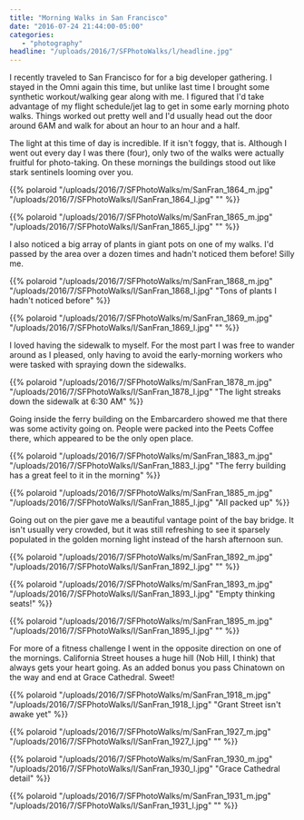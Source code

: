 ```yaml
---
title: "Morning Walks in San Francisco"
date: "2016-07-24 21:44:00-05:00"
categories:
   - "photography"
headline: "/uploads/2016/7/SFPhotoWalks/l/headline.jpg"
---
```

I recently traveled to San Francisco for for a big developer gathering. I stayed in the Omni again this time, but unlike last time I brought some synthetic workout/walking gear along with me. I figured that I'd take advantage of my flight schedule/jet lag to get in some early morning photo walks. Things worked out pretty well and I'd usually head out the door around 6AM and walk for about an hour to an hour and a half. 

The light at this time of day is incredible. If it isn't foggy, that is. Although I went out every day I was there (four), only two of the walks were actually fruitful for photo-taking. On these mornings the buildings stood out like stark sentinels looming over you. 

{{% polaroid
   "/uploads/2016/7/SFPhotoWalks/m/SanFran_1864_m.jpg"
   "/uploads/2016/7/SFPhotoWalks/l/SanFran_1864_l.jpg"
   ""
%}}

{{% polaroid
   "/uploads/2016/7/SFPhotoWalks/m/SanFran_1865_m.jpg"
   "/uploads/2016/7/SFPhotoWalks/l/SanFran_1865_l.jpg"
   ""
%}}

I also noticed a big array of plants in giant pots on one of my walks. I'd passed by the area over a dozen times and hadn't noticed them before! Silly me.

{{% polaroid
   "/uploads/2016/7/SFPhotoWalks/m/SanFran_1868_m.jpg"
   "/uploads/2016/7/SFPhotoWalks/l/SanFran_1868_l.jpg"
   "Tons of plants I hadn't noticed before"
%}}

{{% polaroid
   "/uploads/2016/7/SFPhotoWalks/m/SanFran_1869_m.jpg"
   "/uploads/2016/7/SFPhotoWalks/l/SanFran_1869_l.jpg"
   ""
%}}

I loved having the sidewalk to myself. For the most part I was free to wander around as I pleased, only having to avoid the early-morning workers who were tasked with spraying down the sidewalks. 

{{% polaroid
   "/uploads/2016/7/SFPhotoWalks/m/SanFran_1878_m.jpg"
   "/uploads/2016/7/SFPhotoWalks/l/SanFran_1878_l.jpg"
   "The light streaks down the sidewalk at 6:30 AM"
%}}

Going inside the ferry building on the Embarcardero showed me that there was some activity going on. People were packed into the Peets Coffee there, which appeared to be the only open place. 

{{% polaroid
   "/uploads/2016/7/SFPhotoWalks/m/SanFran_1883_m.jpg"
   "/uploads/2016/7/SFPhotoWalks/l/SanFran_1883_l.jpg"
   "The ferry building has a great feel to it in the morning"
%}}

{{% polaroid
   "/uploads/2016/7/SFPhotoWalks/m/SanFran_1885_m.jpg"
   "/uploads/2016/7/SFPhotoWalks/l/SanFran_1885_l.jpg"
   "All packed up"
%}}

Going out on the pier gave me a beautiful vantage point of the bay bridge. It isn't usually very crowded, but it was still refreshing to see it sparsely populated in the golden morning light instead of the harsh afternoon sun. 

{{% polaroid
   "/uploads/2016/7/SFPhotoWalks/m/SanFran_1892_m.jpg"
   "/uploads/2016/7/SFPhotoWalks/l/SanFran_1892_l.jpg"
   ""
%}}

{{% polaroid
   "/uploads/2016/7/SFPhotoWalks/m/SanFran_1893_m.jpg"
   "/uploads/2016/7/SFPhotoWalks/l/SanFran_1893_l.jpg"
   "Empty thinking seats!"
%}}

{{% polaroid
   "/uploads/2016/7/SFPhotoWalks/m/SanFran_1895_m.jpg"
   "/uploads/2016/7/SFPhotoWalks/l/SanFran_1895_l.jpg"
   ""
%}}

For more of a fitness challenge I went in the opposite direction on one of the mornings. California Street houses a huge hill (Nob Hill, I think) that always gets your heart going. As an added bonus you pass Chinatown on the way and end at Grace Cathedral. Sweet!

{{% polaroid
   "/uploads/2016/7/SFPhotoWalks/m/SanFran_1918_m.jpg"
   "/uploads/2016/7/SFPhotoWalks/l/SanFran_1918_l.jpg"
   "Grant Street isn't awake yet"
%}}

{{% polaroid
   "/uploads/2016/7/SFPhotoWalks/m/SanFran_1927_m.jpg"
   "/uploads/2016/7/SFPhotoWalks/l/SanFran_1927_l.jpg"
   ""
%}}

{{% polaroid
   "/uploads/2016/7/SFPhotoWalks/m/SanFran_1930_m.jpg"
   "/uploads/2016/7/SFPhotoWalks/l/SanFran_1930_l.jpg"
   "Grace Cathedral detail"
%}}

{{% polaroid
   "/uploads/2016/7/SFPhotoWalks/m/SanFran_1931_m.jpg"
   "/uploads/2016/7/SFPhotoWalks/l/SanFran_1931_l.jpg"
   ""
%}}


